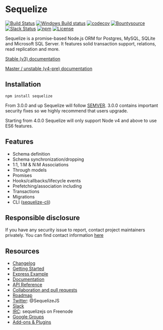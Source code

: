 # Sequelize

[![Build Status](https://travis-ci.org/sequelize/sequelize.svg?branch=master)](https://travis-ci.org/sequelize/sequelize)
[![Windows Build status](https://ci.appveyor.com/api/projects/status/8xhttm9pxmbmtbwb/branch/master?svg=true)](https://ci.appveyor.com/project/felixfbecker/sequelize/branch/master)
[![codecov](https://codecov.io/gh/sequelize/sequelize/branch/master/graph/badge.svg)](https://codecov.io/gh/sequelize/sequelize)
[![Bountysource](https://www.bountysource.com/badge/team?team_id=955&style=bounties_received)](https://www.bountysource.com/teams/sequelize/issues?utm_source=Sequelize&utm_medium=shield&utm_campaign=bounties_received)
[![Slack Status](http://sequelize-slack.herokuapp.com/badge.svg)](http://sequelize.slack.com)
[![npm](https://img.shields.io/npm/dm/sequelize.svg?maxAge=2592000)](https://www.npmjs.com/package/sequelize)
[![License](https://img.shields.io/npm/l/sequelize.svg?maxAge=2592000?style=plastic)](https://github.com/sequelize/sequelize/blob/master/LICENSE)

Sequelize is a promise-based Node.js ORM for Postgres, MySQL, SQLite and Microsoft SQL Server. It features solid transaction support, relations, read replication and more.

[Stable (v3) documentation](http://sequelize.readthedocs.org/en/v3/)

[Master / unstable (v4-pre) documentation](http://sequelize.readthedocs.org/en/latest/)

## Installation

`npm install sequelize`

From 3.0.0 and up Sequelize will follow [SEMVER](http://semver.org). 3.0.0 contains important security fixes so we highly recommend that users upgrade.

Starting from 4.0.0 Sequelize will only support Node v4 and above to use ES6 features.

## Features

- Schema definition
- Schema synchronization/dropping
- 1:1, 1:M & N:M Associations
- Through models
- Promises
- Hooks/callbacks/lifecycle events
- Prefetching/association including
- Transactions
- Migrations
- CLI ([sequelize-cli](https://github.com/sequelize/cli))

## Responsible disclosure
If you have any security issue to report, contact project maintainers privately. You can find contact information [here](https://github.com/sequelize/sequelize/blob/master/CONTACT.md) 

## Resources
- [Changelog](https://github.com/sequelize/sequelize/blob/master/changelog.md)
- [Getting Started](http://docs.sequelizejs.com/en/stable/docs/getting-started/)
- [Express Example](https://github.com/sequelize/express-example)
- [Documentation](http://docs.sequelizejs.com/en/stable/)
- [API Reference](http://docs.sequelizejs.com/en/stable/)
- [Collaboration and pull requests](https://github.com/sequelize/sequelize/blob/master/CONTRIBUTING.md)
- [Roadmap](https://github.com/sequelize/sequelize/issues/2869)
- [Twitter](https://twitter.com/SequelizeJS): @SequelizeJS
- [Slack](https://sequelize.slack.com)
- [IRC](http://webchat.freenode.net?channels=sequelizejs): sequelizejs on Freenode
- [Google Groups](https://groups.google.com/forum/#!forum/sequelize)
- [Add-ons & Plugins](https://github.com/sequelize/sequelize/wiki/Add-ons-&-Plugins)
